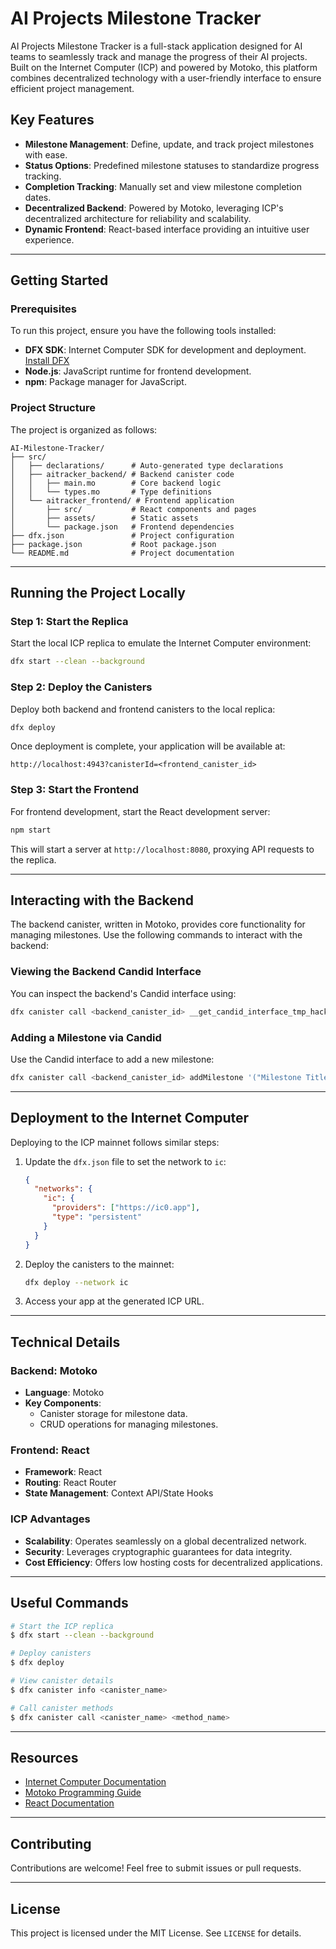 # AI Projects Milestone Tracker

AI Projects Milestone Tracker is a full-stack application designed for AI teams to seamlessly track and manage the progress of their AI projects. Built on the Internet Computer (ICP) and powered by Motoko, this platform combines decentralized technology with a user-friendly interface to ensure efficient project management.

## Key Features

- **Milestone Management**: Define, update, and track project milestones with ease.
- **Status Options**: Predefined milestone statuses to standardize progress tracking.
- **Completion Tracking**: Manually set and view milestone completion dates.
- **Decentralized Backend**: Powered by Motoko, leveraging ICP's decentralized architecture for reliability and scalability.
- **Dynamic Frontend**: React-based interface providing an intuitive user experience.

---

## Getting Started

### Prerequisites

To run this project, ensure you have the following tools installed:

- **DFX SDK**: Internet Computer SDK for development and deployment. [Install DFX](https://internetcomputer.org/docs/current/developer-docs/setup/install)
- **Node.js**: JavaScript runtime for frontend development.
- **npm**: Package manager for JavaScript.

### Project Structure

The project is organized as follows:

```
AI-Milestone-Tracker/
├── src/
│   ├── declarations/      # Auto-generated type declarations
│   ├── aitracker_backend/ # Backend canister code
│   │   ├── main.mo        # Core backend logic
│   │   └── types.mo       # Type definitions
│   └── aitracker_frontend/ # Frontend application
│       ├── src/           # React components and pages
│       ├── assets/        # Static assets
│       └── package.json   # Frontend dependencies
├── dfx.json               # Project configuration
├── package.json           # Root package.json
└── README.md              # Project documentation
```

---

## Running the Project Locally

### Step 1: Start the Replica

Start the local ICP replica to emulate the Internet Computer environment:

```bash
dfx start --clean --background
```

### Step 2: Deploy the Canisters

Deploy both backend and frontend canisters to the local replica:

```bash
dfx deploy
```

Once deployment is complete, your application will be available at:

```plaintext
http://localhost:4943?canisterId=<frontend_canister_id>
```

### Step 3: Start the Frontend

For frontend development, start the React development server:

```bash
npm start
```

This will start a server at `http://localhost:8080`, proxying API requests to the replica.

---

## Interacting with the Backend

The backend canister, written in Motoko, provides core functionality for managing milestones. Use the following commands to interact with the backend:

### Viewing the Backend Candid Interface

You can inspect the backend's Candid interface using:

```bash
dfx canister call <backend_canister_id> __get_candid_interface_tmp_hack
```

### Adding a Milestone via Candid

Use the Candid interface to add a new milestone:

```bash
dfx canister call <backend_canister_id> addMilestone '("Milestone Title", "Status", "Completion Date")'
```

---

## Deployment to the Internet Computer

Deploying to the ICP mainnet follows similar steps:

1. Update the `dfx.json` file to set the network to `ic`:

    ```json
    {
      "networks": {
        "ic": {
          "providers": ["https://ic0.app"],
          "type": "persistent"
        }
      }
    }
    ```

2. Deploy the canisters to the mainnet:

    ```bash
    dfx deploy --network ic
    ```

3. Access your app at the generated ICP URL.

---

## Technical Details

### Backend: Motoko
- **Language**: Motoko
- **Key Components**:
  - Canister storage for milestone data.
  - CRUD operations for managing milestones.

### Frontend: React
- **Framework**: React
- **Routing**: React Router
- **State Management**: Context API/State Hooks

### ICP Advantages
- **Scalability**: Operates seamlessly on a global decentralized network.
- **Security**: Leverages cryptographic guarantees for data integrity.
- **Cost Efficiency**: Offers low hosting costs for decentralized applications.

---

## Useful Commands

```bash
# Start the ICP replica
$ dfx start --clean --background

# Deploy canisters
$ dfx deploy

# View canister details
$ dfx canister info <canister_name>

# Call canister methods
$ dfx canister call <canister_name> <method_name>
```

---

## Resources

- [Internet Computer Documentation](https://internetcomputer.org/docs/current/developer-docs/)
- [Motoko Programming Guide](https://internetcomputer.org/docs/current/motoko/main/motoko)
- [React Documentation](https://react.dev)

---

## Contributing

Contributions are welcome! Feel free to submit issues or pull requests.

---

## License

This project is licensed under the MIT License. See `LICENSE` for details.
